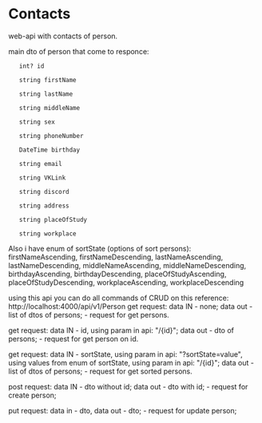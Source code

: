 # Contacts
web-api with contacts of person. 

main dto of person that come to responce:
      
       int? id 

       string firstName 

       string lastName 

       string middleName 

       string sex 

       string phoneNumber 

       DateTime birthday 

       string email 

       string VKLink 

       string discord 

       string address 

       string placeOfStudy 

       string workplace 
        
Also i have enum of sortState (options of sort persons):
        firstNameAscending,
        firstNameDescending,
        lastNameAscending,
        lastNameDescending,
        middleNameAscending,
        middleNameDescending,
        birthdayAscending,
        birthdayDescending,
        placeOfStudyAscending,
        placeOfStudyDescending,
        workplaceAscending,
        workplaceDescending

        
using this api you can do all commands of CRUD on this reference:
http://localhost:4000/api/v1/Person
get request: data IN - none; data out - list of dtos of persons; - request for get persons.

get request: data IN - id, using param in api: "/{id}"; data out - dto of persons; - request for get person on id.

get request: data IN - sortState, using param in api: "?sortState=value",
using values from enum of sortState, using param in api: "/{id}"; data out - list of dtos of persons; - request for get sorted persons.

post request: data IN - dto without id; data out - dto with id; - request for create person;

put request: data in - dto, data out - dto; - request for update person;


